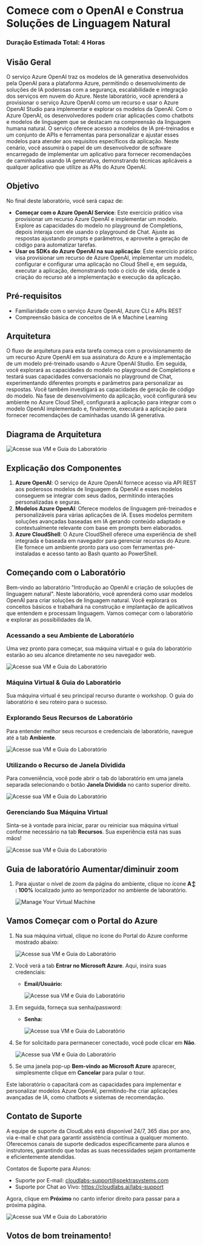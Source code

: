 # Comece com o OpenAI e Construa Soluções de Linguagem Natural

### Duração Estimada Total: 4 Horas

## Visão Geral

O serviço Azure OpenAI traz os modelos de IA generativa desenvolvidos pela OpenAI para a plataforma Azure, permitindo o desenvolvimento de soluções de IA poderosas com a segurança, escalabilidade e integração dos serviços em nuvem do Azure. Neste laboratório, você aprenderá a provisionar o serviço Azure OpenAI como um recurso e usar o Azure OpenAI Studio para implementar e explorar os modelos da OpenAI. Com o Azure OpenAI, os desenvolvedores podem criar aplicações como chatbots e modelos de linguagem que se destacam na compreensão da linguagem humana natural. O serviço oferece acesso a modelos de IA pré-treinados e um conjunto de APIs e ferramentas para personalizar e ajustar esses modelos para atender aos requisitos específicos da aplicação. Neste cenário, você assumirá o papel de um desenvolvedor de software encarregado de implementar um aplicativo para fornecer recomendações de caminhadas usando IA generativa, demonstrando técnicas aplicáveis a qualquer aplicativo que utilize as APIs do Azure OpenAI.

## Objetivo

No final deste laboratório, você será capaz de:

- **Começar com o Azure OpenAI Service**: Este exercício prático visa provisionar um recurso Azure OpenAI e implementar um modelo. Explore as capacidades do modelo no playground de Completions, depois interaja com ele usando o playground de Chat. Ajuste as respostas ajustando prompts e parâmetros, e aproveite a geração de código para automatizar tarefas.
- **Usar os SDKs do Azure OpenAI na sua aplicação**: Este exercício prático visa provisionar um recurso de Azure OpenAI, implementar um modelo, configurar e configurar uma aplicação no Cloud Shell e, em seguida, executar a aplicação, demonstrando todo o ciclo de vida, desde a criação do recurso até a implementação e execução da aplicação.

## Pré-requisitos

- Familiaridade com o serviço Azure OpenAI, Azure CLI e APIs REST
- Compreensão básica de conceitos de IA e Machine Learning

## Arquitetura

O fluxo de arquitetura para esta tarefa começa com o provisionamento de um recurso Azure OpenAI em sua assinatura do Azure e a implementação de um modelo pré-treinado usando o Azure OpenAI Studio. Em seguida, você explorará as capacidades do modelo no playground de Completions e testará suas capacidades conversacionais no playground de Chat, experimentando diferentes prompts e parâmetros para personalizar as respostas. Você também investigará as capacidades de geração de código do modelo. Na fase de desenvolvimento da aplicação, você configurará seu ambiente no Azure Cloud Shell, configurará a aplicação para integrar com o modelo OpenAI implementado e, finalmente, executará a aplicação para fornecer recomendações de caminhadas usando IA generativa.

## Diagrama de Arquitetura

![Acesse sua VM e Guia do Laboratório](../media/arch20.png)

## Explicação dos Componentes

1. **Azure OpenAI**: O serviço de Azure OpenAI fornece acesso via API REST aos poderosos modelos de linguagem da OpenAI e esses modelos conseguem se integrar com seus dados, permitindo interações personalizadas e seguras.
2. **Modelos Azure OpenAI**: Oferece modelos de linguagem pré-treinados e personalizáveis para várias aplicações de IA. Esses modelos permitem soluções avançadas baseadas em IA gerando conteúdo adaptado e contextualmente relevante com base em prompts bem elaborados.
3. **Azure CloudShell**: O Azure CloudShell oferece uma experiência de shell integrada e baseada em navegador para gerenciar recursos do Azure. Ele fornece um ambiente pronto para uso com ferramentas pré-instaladas e acesso tanto ao Bash quanto ao PowerShell.

## Começando com o Laboratório

Bem-vindo ao laboratório "Introdução ao OpenAI e criação de soluções de linguagem natural". Neste laboratório, você aprenderá como usar modelos OpenAI para criar soluções de linguagem natural. Você explorará os conceitos básicos e trabalhará na construção e implantação de aplicativos que entendem e processam linguagem. Vamos começar com o laboratório e explorar as possibilidades da IA.

### Acessando a seu Ambiente de Laboratório

Uma vez pronto para começar, sua máquina virtual e o guia do laboratório estarão ao seu alcance diretamente no seu navegador web.

![Acesse sua VM e Guia do Laboratório](../media/8-10-24(1).png)

### Máquina Virtual & Guia do Laboratório

Sua máquina virtual é seu principal recurso durante o workshop. O guia do laboratório é seu roteiro para o sucesso.

### Explorando Seus Recursos de Laboratório

Para entender melhor seus recursos e credenciais de laboratório, navegue até a tab **Ambiente**.

![Acesse sua VM e Guia do Laboratório](../media/8-10-24(2).png)

### Utilizando o Recurso de Janela Dividida

Para conveniência, você pode abrir o tab do laboratório em uma janela separada selecionando o botão **Janela Dividida** no canto superior direito.

![Acesse sua VM e Guia do Laboratório](../media/8-10-24(3).png)

### Gerenciando Sua Máquina Virtual

Sinta-se à vontade para iniciar, parar ou reiniciar sua máquina virtual conforme necessário na tab **Recursos**. Sua experiência está nas suas mãos!

![Acesse sua VM e Guia do Laboratório](../media/8-10-24(4).png)

## Guia de laboratório Aumentar/diminuir zoom

1. Para ajustar o nível de zoom da página do ambiente, clique no ícone **A↕ : 100%** localizado junto ao temporizador no ambiente de laboratório.

   ![Manage Your Virtual Machine](../media/labzoom-1.png)


## Vamos Começar com o Portal do Azure

1. Na sua máquina virtual, clique no ícone do Portal do Azure conforme mostrado abaixo:

   ![Acesse sua VM e Guia do Laboratório](../media/8-10-24(5).png)

2. Você verá a tab **Entrar no Microsoft Azure**. Aqui, insira suas credenciais:

   - **Email/Usuário:** <inject key="AzureAdUserEmail"></inject>

       ![Acesse sua VM e Guia do Laboratório](../media/8-10-24(6).png)

3. Em seguida, forneça sua senha/password:

   - **Senha:** <inject key="AzureAdUserPassword"></inject>

       ![Acesse sua VM e Guia do Laboratório](../media/8-10-24(7).png)

4. Se for solicitado para permanecer conectado, você pode clicar em **Não**.

    ![Acesse sua VM e Guia do Laboratório](../media/8-10-24(8).png)

5. Se uma janela pop-up **Bem-vindo ao Microsoft Azure** aparecer, simplesmente clique em **Cancelar** para pular o tour.


Este laboratório o capacitará com as capacidades para implementar e personalizar modelos Azure OpenAI, permitindo-lhe criar aplicações avançadas de IA, como chatbots e sistemas de recomendação.

## Contato de Suporte

A equipe de suporte da CloudLabs está disponível 24/7, 365 dias por ano, via e-mail e chat para garantir assistência contínua a qualquer momento. Oferecemos canais de suporte dedicados especificamente para alunos e instrutores, garantindo que todas as suas necessidades sejam prontamente e eficientemente atendidas.

Contatos de Suporte para Alunos:

- Suporte por E-mail: cloudlabs-support@spektrasystems.com
- Suporte por Chat ao Vivo: https://cloudlabs.ai/labs-support

Agora, clique em **Próximo** no canto inferior direito para passar para a próxima página.

![Acesse sua VM e Guia do Laboratório](../media/8-10-24(9).png)

## Votos de bom treinamento!
